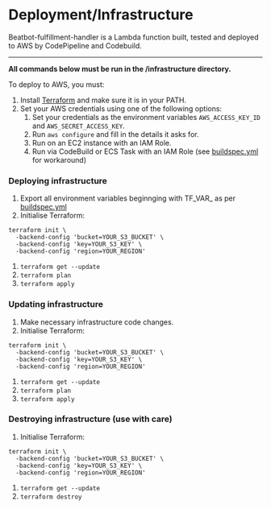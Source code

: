 # Deployment/Infrastructure

Beatbot-fulfillment-handler is a Lambda function built, tested and deployed to AWS by CodePipeline and Codebuild.

---

**All commands below must be run in the /infrastructure directory.**

To deploy to AWS, you must:

1. Install [Terraform](https://www.terraform.io/) and make sure it is in your PATH.
1. Set your AWS credentials using one of the following options:
   1. Set your credentials as the environment variables `AWS_ACCESS_KEY_ID` and `AWS_SECRET_ACCESS_KEY`.
   1. Run `aws configure` and fill in the details it asks for.
   1. Run on an EC2 instance with an IAM Role.
   1. Run via CodeBuild or ECS Task with an IAM Role (see [buildspec.yml](../buildspec.yml) for workaround)

### Deploying infrastructure

1. Export all environment variables beginnging with TF_VAR_ as per [buildspec.yml](../buildspec.yml)
1. Initialise Terraform:
```
terraform init \
  -backend-config 'bucket=YOUR_S3_BUCKET' \
  -backend-config 'key=YOUR_S3_KEY' \
  -backend-config 'region=YOUR_REGION'
```
1. `terraform get --update`
1. `terraform plan`
1. `terraform apply`

### Updating infrastructure

1. Make necessary infrastructure code changes.
1. Initialise Terraform:
```
terraform init \
  -backend-config 'bucket=YOUR_S3_BUCKET' \
  -backend-config 'key=YOUR_S3_KEY' \
  -backend-config 'region=YOUR_REGION'
```
1. `terraform get --update`
1. `terraform plan`
1. `terraform apply`

### Destroying infrastructure (use with care)

1. Initialise Terraform:
```
terraform init \
  -backend-config 'bucket=YOUR_S3_BUCKET' \
  -backend-config 'key=YOUR_S3_KEY' \
  -backend-config 'region=YOUR_REGION'
```
1. `terraform get --update`
1. `terraform destroy`
